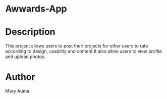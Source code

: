 # Awwards-App
# Description
This project allows users to post their projects for other users to rate according to design, usability and content.It also allow users to view profile and upload photos.
# Author 
Mary Auma
